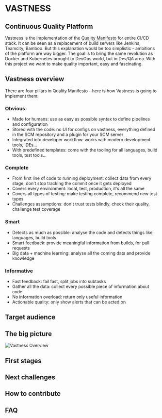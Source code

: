 # VASTNESS

## Continuous Quality Platform

Vastness is the implementation of the [Quality Manifesto](qualitymanifesto.io) for entire CI/CD stack. It can be seen as a replacement of build servers like Jenkins, Teamcity, Bamboo. But this explanation would be too simplistic - ambitions of the platform are way bigger. The goal is to bring the same revolution as Docker and Kubernetes brought to DevOps world, but in Dev/QA area. With this project we want to make quality important, easy and fascinating. 

## Vastness overview

There are four pillars in Quality Manifesto - here is how Vastness is going to implement them:

### Obvious:
+ Made for humans: use as easy as possible syntax to define pipelines and configuration
+ Stored with the code: no UI for configs on vastness, everything defined in the SCM repository and a plugin for your SCM server
+ Integrated into developer workflow: works with modern development tools, IDEs...
+ With predefined templates: come with the tooling for all languages, build tools, test tools...

### Complete
+ From first line of code to running deployment: collect data from every stage, don't stop tracking the commit once it gets deployed
+ Covers every environment: local, test, production, it's all the same
+ Covers all types of testing: make testing complete, recommend new test types
+ Challenges assumptions: don't trust tests blindly, check their quality, challenge test coverage

### Smart
+ Detects as much as possible: analyse the code and detects things like languages, build tools
+ Smart feedback: provide meaningful information from builds, for pull requests
+ Big data + machine learning: analyse all the coming data and provide knowledge

### Informative
+ Fast feedback: fail fast, split jobs into subtasks
+ Gather all the data: collect every possible piece of information about code
+ No information overload: return only useful information
+ Actionable quality: only show alerts that can be acted on

## Target audience

## The big picture

![Vastness Overview](website/blob/master/images/BigPicture.png)

## First stages

## Next challenges

## How to contribute

## FAQ
